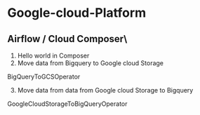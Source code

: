 # Google-cloud-Platform

## Airflow / Cloud Composer\
 
 1. Hello world in Composer
 2.  Move data from Bigquery to Google cloud Storage 

BigQueryToGCSOperator
 

 3.   Move data from data from Google cloud Storage  to Bigquery
 
 GoogleCloudStorageToBigQueryOperator
